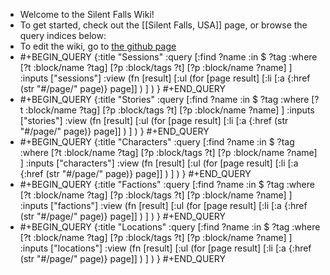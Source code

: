 - Welcome to the Silent Falls Wiki!
- To get started, check out the [[Silent Falls, USA]] page, or browse the query indices below:
- To edit the wiki, go to [the github page](https://github.com/adjective-object/silent-falls-wiki)
- #+BEGIN_QUERY
  {:title "Sessions"
   :query [:find ?name
           :in $ ?tag
           :where
             [?t :block/name ?tag]
             [?p :block/tags ?t]
             [?p :block/name ?name]
         ]
   :inputs ["sessions"]
   :view (fn [result]
        [:ul
            (for [page result]
                [:li [:a {:href (str "#/page/" page)} page]]
             )
        ]
      )
   }
  #+END_QUERY
- #+BEGIN_QUERY
  {:title "Stories"
   :query [:find ?name
           :in $ ?tag
           :where
             [?t :block/name ?tag]
             [?p :block/tags ?t]
             [?p :block/name ?name]
         ]
   :inputs ["stories"]
   :view (fn [result]
        [:ul
            (for [page result]
                [:li [:a {:href (str "#/page/" page)} page]]
             )
        ]
      )
   }
  #+END_QUERY
- #+BEGIN_QUERY
  {:title "Characters"
   :query [:find ?name
           :in $ ?tag
           :where
             [?t :block/name ?tag]
             [?p :block/tags ?t]
             [?p :block/name ?name]
         ]
   :inputs ["characters"]
   :view (fn [result]
        [:ul
            (for [page result]
                [:li [:a {:href (str "#/page/" page)} page]]
             )
        ]
      )
   }
  #+END_QUERY
- #+BEGIN_QUERY
  {:title "Factions"
   :query [:find ?name
           :in $ ?tag
           :where
             [?t :block/name ?tag]
             [?p :block/tags ?t]
             [?p :block/name ?name]
         ]
   :inputs ["factions"]
   :view (fn [result]
        [:ul
            (for [page result]
                [:li [:a {:href (str "#/page/" page)} page]]
             )
        ]
      )
   }
  #+END_QUERY
- #+BEGIN_QUERY
  {:title "Locations"
   :query [:find ?name
           :in $ ?tag
           :where
             [?t :block/name ?tag]
             [?p :block/tags ?t]
             [?p :block/name ?name]
         ]
   :inputs ["locations"]
   :view (fn [result]
        [:ul
            (for [page result]
                [:li [:a {:href (str "#/page/" page)} page]]
             )
        ]
      )
   }
  #+END_QUERY